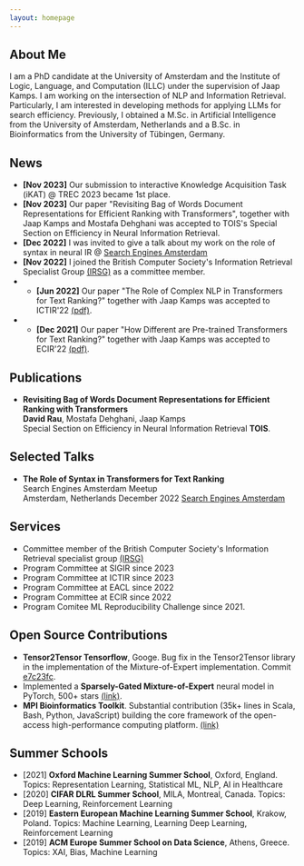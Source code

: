 ```yaml
---
layout: homepage
---
```


## About Me
I am a PhD candidate at the University of Amsterdam and the Institute of Logic, Language, and Computation (ILLC) under the supervision of Jaap Kamps. I am working on the intersection of NLP and Information Retrieval.  Particularly, I am interested in developing methods for applying LLMs for search efficiency. Previously, I obtained a M.Sc. in Artificial Intelligence from the University of Amsterdam, Netherlands and a B.Sc. in Bioinformatics from the University of Tübingen, Germany. 


## News
- **[Nov 2023]** Our submission to interactive Knowledge Acquisition Task (iKAT) @ TREC 2023 became 1st place.
- **[Nov 2023]** Our paper "Revisiting Bag of Words Document Representations for Efficient Ranking with Transformers", together with Jaap Kamps and Mostafa Dehghani was accepted to TOIS's Special Section on Efficiency in Neural Information Retrieval.
- **[Dec 2022]** I was invited to give a talk about my work on the role of syntax in neural IR @ [Search Engines Amsterdam](https://www.meetup.com/sea-search-engines-amsterdam/events/289184753/)
- **[Nov 2022]** I joined the British Computer Society's Information Retrieval Specialist Group [(IRSG)](https://www.bcs.org/membership-and-registrations/member-communities/information-retrieval-specialist-group/) as a committee member.
- - **[Jun 2022]** Our paper "The Role of Complex NLP in Transformers for Text Ranking?" together with Jaap Kamps was accepted to ICTIR'22 [(pdf)](https://arxiv.org/pdf/2207.02522.pdf).
- - **[Dec 2021]** Our paper "How Different are Pre-trained Transformers for Text Ranking?" together with Jaap Kamps was accepted to ECIR'22 [(pdf)](https://arxiv.org/pdf/2204.07233.pdf).

## Publications

- **Revisiting Bag of Words Document Representations for Efficient Ranking with Transformers**
  <br>
  **David Rau**, Mostafa Dehghani, Jaap Kamps
  <br>
  Special Section on Efficiency in Neural Information Retrieval  **TOIS**.
  <br>


## Selected Talks

- **The Role of Syntax in Transformers for Text Ranking**
  <br>
  Search Engines Amsterdam Meetup
  <br>
  Amsterdam, Netherlands December 2022 [Search Engines Amsterdam](https://www.meetup.com/sea-search-engines-amsterdam/events/289184753/)
  

## Services

- Committee member of the British Computer Society's Information Retrieval specialist group [(IRSG)](https://www.bcs.org/membership-and-registrations/member-communities/information-retrieval-specialist-group/)
- Program Committee at SIGIR since 2023
- Program Committee at ICTIR since 2023
- Program Committee at EACL since 2022
- Program Committee at ECIR since 2022
- Program Comitee ML Reproducibility Challenge since 2021.

## Open Source Contributions
- **Tensor2Tensor Tensorflow**, Googe. Bug fix in the Tensor2Tensor library in the implementation of the Mixture-of-Expert implementation. Commit
[e7c23fc](https://github.com/tensorflow/tensor2tensor/pull/1627).
- Implemented a **Sparsely-Gated Mixture-of-Expert** neural model in PyTorch, 500+ stars [(link)](https://github.com/davidmrau/mixture-of-experts).
- **MPI Bioinformatics Toolkit**. Substantial contribution (35k+ lines in Scala, Bash, Python, JavaScript) building the core framework of the
open-access high-performance computing platform. [(link)](https://github.com/proteinevolution/Toolkit/graphs/contributors)
## Summer Schools
- [2021] **Oxford Machine Learning Summer School**, Oxford, England. Topics: Representation Learning, Statistical ML, NLP, AI in Healthcare 
- [2020] **CIFAR DLRL Summer School**, MILA, Montreal, Canada. Topics: Deep Learning, Reinforcement Learning 
- [2019] **Eastern European Machine Learning Summer School**, Krakow, Poland. Topics: Machine Learning, Learning Deep Learning, Reinforcement Learning 
- [2019] **ACM Europe Summer School on Data Science**, Athens, Greece. Topics: XAI, Bias, Machine Learning 
